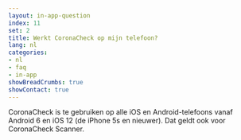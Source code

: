 ```yaml
---
layout: in-app-question
index: 11
set: 2
title: Werkt CoronaCheck op mijn telefoon? 
lang: nl
categories:
- nl
- faq
- in-app
showBreadCrumbs: true
showContact: true
---
```

CoronaCheck is te gebruiken op alle iOS en Android-telefoons vanaf Android 6 en iOS 12 (de iPhone 5s en nieuwer). Dat geldt ook voor CoronaCheck Scanner. 
